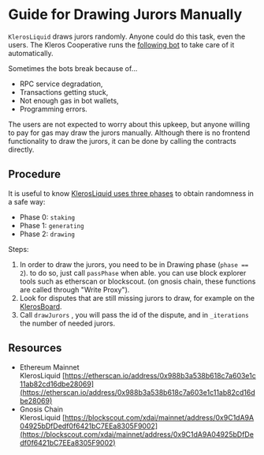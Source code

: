 
# Guide for Drawing Jurors Manually

`KlerosLiquid` draws jurors randomly. Anyone could do this task, even the users. The Kleros Cooperative runs the [following bot](https://github.com/kleros/action-callback-bots/) to take care of it automatically.

Sometimes the bots break because of...
* RPC service degradation, 
* Transactions getting stuck, 
* Not enough gas in bot wallets, 
* Programming errors. 

The users are not expected to worry about this upkeep, but anyone willing to pay for gas may draw the jurors manually. Although there is no frontend functionality to draw the jurors, it can be done by calling the contracts directly.

## Procedure

It is useful to know [KlerosLiquid uses three phases](https://github.com/kleros/kleros/blob/master/contracts/kleros/KlerosLiquid.sol#L390) to obtain randomness in a safe way:
* Phase 0: `staking`
* Phase 1: `generating`
* Phase 2: `drawing`

Steps: 
1. In order to draw the jurors, you need to be in Drawing phase (`phase == 2`). to do so, just call `passPhase` when able. you can use block explorer tools such as etherscan or blockscout. (on gnosis chain, these functions are called through "Write Proxy").
2. Look for disputes that are still missing jurors to draw, for example on the [KlerosBoard](https://klerosboard.com/#/100/cases).
3. Call `drawJurors` , you will pass the id of the dispute, and in `_iterations` the number of needed jurors.

## Resources

* Ethereum Mainnet KlerosLiquid [https://etherscan.io/address/0x988b3a538b618c7a603e1c11ab82cd16dbe28069](https://etherscan.io/address/0x988b3a538b618c7a603e1c11ab82cd16dbe28069)
* Gnosis Chain KlerosLiquid [https://blockscout.com/xdai/mainnet/address/0x9C1dA9A04925bDfDedf0f6421bC7EEa8305F9002](https://blockscout.com/xdai/mainnet/address/0x9C1dA9A04925bDfDedf0f6421bC7EEa8305F9002)